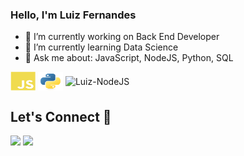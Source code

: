 ### Hello, I'm Luiz Fernandes

- 🔭 I’m currently working on Back End Developer
- 🌱 I’m currently learning Data Science
- 💬 Ask me about: JavaScript, NodeJS, Python, SQL

<div>
  <img align="center" alt="Luiz-Js" height="30" width="40" src="https://raw.githubusercontent.com/devicons/devicon/master/icons/javascript/javascript-plain.svg">
  <img align="center" alt="Luiz-Python" height="30" width="40" src="https://raw.githubusercontent.com/devicons/devicon/master/icons/python/python-original.svg">
  <img align="center" alt="Luiz-NodeJS" height="30" width="40" src="https://cdn.jsdelivr.net/gh/devicons/devicon/icons/nodejs/nodejs-plain.svg" />
</div>


## Let's Connect :handshake:

<a href="https://www.linkedin.com/in/luiz-fernandes2/"><img src="https://img.shields.io/badge/-LinkedIn-%230077B5?style=for-the-badge&logo=linkedin&logoColor=white" target="_blank"></a>
<a href = "mailto:luizfernandes.sistemas@gmail.com"><img src="https://img.shields.io/badge/-Gmail-%23333?style=for-the-badge&logo=gmail&logoColor=white" target="_blank"></a>
